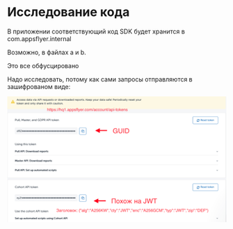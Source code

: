 # Исследование кода

В приложении соответствующий код SDK будет хранится в com.appsflyer.internal

Возможно, в файлах a и b.

Это все обфусцировано

Надо исследовать, потому как сами запросы отправляются в зашифрованом виде:

![](../../../.gitbook/assets/izobrazhenie%20%2815%29.png)




